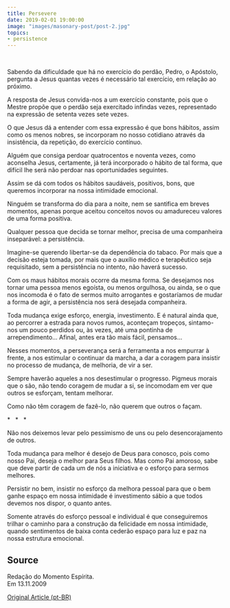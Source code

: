 ```yaml
---
title: Persevere
date: 2019-02-01 19:00:00
image: "images/masonary-post/post-2.jpg"
topics: 
- persistence
---
```

 

Sabendo da dificuldade que há no exercício do perdão, Pedro, o Apóstolo,
pergunta a Jesus quantas vezes é necessário tal exercício, em relação ao
próximo.

A resposta de Jesus convida-nos a um exercício constante, pois que o Mestre
propõe que o perdão seja exercitado infindas vezes, representado na expressão
de setenta vezes sete vezes.

O que Jesus dá a entender com essa expressão é que bons hábitos, assim como os
menos nobres, se incorporam no nosso cotidiano através da insistência, da
repetição, do exercício contínuo.

Alguém que consiga perdoar quatrocentos e noventa vezes, como aconselha Jesus,
certamente, já terá incorporado o hábito de tal forma, que difícil lhe será não
perdoar nas oportunidades seguintes.

Assim se dá com todos os hábitos saudáveis, positivos, bons, que queremos
incorporar na nossa intimidade emocional.

Ninguém se transforma do dia para a noite, nem se santifica em breves momentos,
apenas porque aceitou conceitos novos ou amadureceu valores de uma forma
positiva.

Qualquer pessoa que decida se tornar melhor, precisa de uma companheira
inseparável: a persistência.

Imagine-se querendo libertar-se da dependência do tabaco. Por mais que a
decisão esteja tomada, por mais que o auxílio médico e terapêutico seja
requisitado, sem a persistência no intento, não haverá sucesso.

Com os maus hábitos morais ocorre da mesma forma. Se desejamos nos tornar uma
pessoa menos egoísta, ou menos orgulhosa, ou ainda, se o que nos incomoda é o
fato de sermos muito arrogantes e gostaríamos de mudar a forma de agir, a
persistência nos será desejada companheira.

Toda mudança exige esforço, energia, investimento. E é natural ainda que, ao
percorrer a estrada para novos rumos, aconteçam tropeços, sintamo-nos um pouco
perdidos ou, às vezes, até uma pontinha de arrependimento... Afinal, antes era
tão mais fácil, pensamos...

Nesses momentos, a perseverança será a ferramenta a nos empurrar à frente, a
nos estimular o continuar da marcha, a dar a coragem para insistir no processo
de mudança, de melhoria, de vir a ser.

Sempre haverão aqueles a nos desestimular o progresso. Pigmeus morais que o
são, não tendo coragem de mudar a si, se incomodam em ver que outros se
esforçam, tentam melhorar.

Como não têm coragem de fazê-lo, não querem que outros o façam.

*   *   *

Não nos deixemos levar pelo pessimismo de uns ou pelo desencorajamento de
outros.

Toda mudança para melhor é desejo de Deus para conosco, pois como nosso Pai,
deseja o melhor para Seus filhos. Mas como Pai amoroso, sabe que deve partir de
cada um de nós a iniciativa e o esforço para sermos melhores.

Persistir no bem, insistir no esforço da melhora pessoal para que o bem ganhe
espaço em nossa intimidade é investimento sábio a que todos devemos nos dispor,
o quanto antes.

Somente através do esforço pessoal e individual é que conseguiremos trilhar o
caminho para a construção da felicidade em nossa intimidade, quando sentimentos
de baixa conta cederão espaço para luz e paz na nossa estrutura emocional.


## Source
Redação do Momento Espírita.  
Em 13.11.2009

[Original Article (pt-BR)](http://momento.com.br/pt/ler_texto.php?id=2420)
